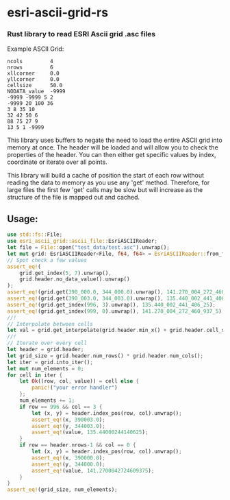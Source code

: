 
# esri-ascii-grid-rs
### Rust library to read ESRI Ascii grid .asc files

Example ASCII Grid:
```
ncols         4
nrows         6
xllcorner     0.0
yllcorner     0.0
cellsize      50.0
NODATA_value  -9999
-9999 -9999 5 2
-9999 20 100 36
3 8 35 10
32 42 50 6
88 75 27 9
13 5 1 -9999
```

This library uses buffers to negate the need to load the entire ASCII grid into memory at once. The header will be loaded and will allow you to check the properties of the header. You can then either get specific values by index, coordinate or iterate over all points.

This library will build a cache of position the start of each row without reading the data to memory as you use any 'get' method.
Therefore, for large files the first few 'get' calls may be slow but will increase as the structure of the file is mapped out and cached.

## Usage:

```rust
use std::fs::File;
use esri_ascii_grid::ascii_file::EsriASCIIReader;
let file = File::open("test_data/test.asc").unwrap();
let mut grid: EsriASCIIReader<File, f64, f64> = EsriASCIIReader::from_file(file).unwrap();
// Spot check a few values
assert_eq!(
    grid.get_index(5, 7).unwrap(),
    grid.header.no_data_value().unwrap()
);
assert_eq!(grid.get(390_000.0, 344_000.0).unwrap(), 141.270_004_272_460_937_5);
assert_eq!(grid.get(390_003.0, 344_003.0).unwrap(), 135.440_002_441_406_25);
assert_eq!(grid.get_index(996, 3).unwrap(), 135.440_002_441_406_25);
assert_eq!(grid.get_index(999, 0).unwrap(), 141.270_004_272_460_937_5);
//!
// Interpolate between cells
let val = grid.get_interpolate(grid.header.min_x() + grid.header.cell_size()/4., grid.header.min_y() + grid.header.cell_size()/4.).unwrap();
//!
// Iterate over every cell
let header = grid.header;
let grid_size = grid.header.num_rows() * grid.header.num_cols();
let iter = grid.into_iter();
let mut num_elements = 0;
for cell in iter {
    let Ok((row, col, value)) = cell else {
        panic!("your error handler")
    };
    num_elements += 1;
    if row == 996 && col == 3 {
        let (x, y) = header.index_pos(row, col).unwrap();
        assert_eq!(x, 390003.0);
        assert_eq!(y, 344003.0);
        assert_eq!(value, 135.44000244140625);
    }
    if row == header.nrows-1 && col == 0 {
        let (x, y) = header.index_pos(row, col).unwrap();
        assert_eq!(x, 390000.0);
        assert_eq!(y, 344000.0);
        assert_eq!(value, 141.2700042724609375);
    }
}
assert_eq!(grid_size, num_elements);
```
